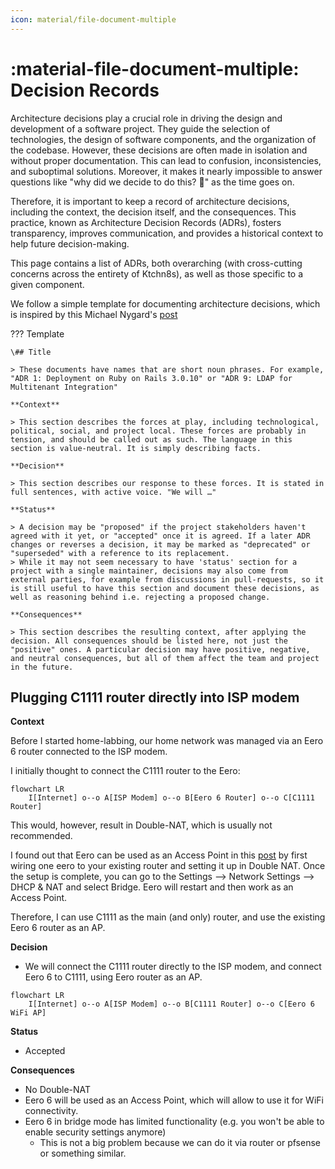 ```yaml
---
icon: material/file-document-multiple
---
```


# :material-file-document-multiple: Decision Records

Architecture decisions play a crucial role in driving the design and development of a software project. They guide the selection of technologies, the design of software components, and the organization of the codebase. However, these decisions are often made in isolation and without proper documentation. This can lead to confusion, inconsistencies, and suboptimal solutions. Moreover, it makes it nearly impossible to answer questions like "why did we decide to do this? 🤔" as the time goes on.

Therefore, it is important to keep a record of architecture decisions, including the context, the decision itself, and the consequences. This practice, known as Architecture Decision Records (ADRs), fosters transparency, improves communication, and provides a historical context to help future decision-making.

This page contains a list of ADRs, both overarching (with cross-cutting concerns across the entirety of Ktchn8s), as well as those specific to a given component.

We follow a simple template for documenting architecture decisions, which is inspired by this Michael Nygard's [post](http://thinkrelevance.com/blog/2011/11/15/documenting-architecture-decisions)

<!-- markdownlint-disable MD046 -->
??? Template

    \## Title

    > These documents have names that are short noun phrases. For example, "ADR 1: Deployment on Ruby on Rails 3.0.10" or "ADR 9: LDAP for Multitenant Integration"

    **Context**

    > This section describes the forces at play, including technological, political, social, and project local. These forces are probably in tension, and should be called out as such. The language in this section is value-neutral. It is simply describing facts.

    **Decision**

    > This section describes our response to these forces. It is stated in full sentences, with active voice. "We will …"

    **Status**

    > A decision may be "proposed" if the project stakeholders haven't agreed with it yet, or "accepted" once it is agreed. If a later ADR changes or reverses a decision, it may be marked as "deprecated" or "superseded" with a reference to its replacement.
    > While it may not seem necessary to have 'status' section for a project with a single maintainer, decisions may also come from external parties, for example from discussions in pull-requests, so it is still useful to have this section and document these decisions, as well as reasoning behind i.e. rejecting a proposed change.

    **Consequences**

    > This section describes the resulting context, after applying the decision. All consequences should be listed here, not just the "positive" ones. A particular decision may have positive, negative, and neutral consequences, but all of them affect the team and project in the future.
<!-- markdownlint-enable MD046 -->


## Plugging C1111 router directly into ISP modem

**Context**

Before I started home-labbing, our home network was managed via an Eero 6 router connected to the ISP modem.

I initially thought to connect the C1111 router to the Eero:

```mermaid
flowchart LR
    I[Internet] o--o A[ISP Modem] o--o B[Eero 6 Router] o--o C[C1111 Router]
```

This would, however, result in Double-NAT, which is usually not recommended.

I found out that Eero can be used as an Access Point in this [post](https://www.reddit.com/r/eero/comments/uuuvdc/comment/i9hkazz/?utm_source=share&utm_medium=web3x&utm_name=web3xcss&utm_term=1&utm_content=share_button) by first wiring one eero to your existing router and setting it up in Double NAT. Once the setup is complete, you can go to the Settings --> Network Settings --> DHCP & NAT and select Bridge. Eero will restart and then work as an Access Point.

Therefore, I can use C1111 as the main (and only) router, and use the existing Eero 6 router as an AP.

**Decision**

- We will connect the C1111 router directly to the ISP modem, and connect Eero 6 to C1111, using Eero router as an AP.

```mermaid
flowchart LR
    I[Internet] o--o A[ISP Modem] o--o B[C1111 Router] o--o C[Eero 6 WiFi AP]
```

**Status**

- Accepted

**Consequences**

- No Double-NAT
- Eero 6 will be used as an Access Point, which will allow to use it for WiFi connectivity.
- Eero 6 in bridge mode has limited functionality (e.g. you won't be able to enable security settings anymore)
    - This is not a big problem because we can do it via router or pfsense or something similar.
